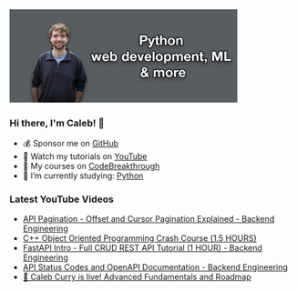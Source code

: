 <img src="github-cover-photo-my-face.jpg" width="400px" />

### Hi there, I'm Caleb! 🍛

- 💰 Sponsor me on [GitHub](https://github.com/sponsors/CalebCurry)
- 🎥 Watch my tutorials on [YouTube](https://www.youtube.com/calebthevideomaker2)
- 📗 My courses on [CodeBreakthrough](https://www.codebreakthrough.com)
- 🤔 I’m currently studying: [Python](https://www.youtube.com/watch?v=s3IvdkCq2_c&t=4254s)

### Latest YouTube Videos
<!-- YOUTUBE:START -->
- [API Pagination - Offset and Cursor Pagination Explained - Backend Engineering](https://www.youtube.com/watch?v=mvlzhBgGS4s)
- [C++ Object Oriented Programming Crash Course &lpar;1.5 HOURS&rpar;](https://www.youtube.com/watch?v=zZpLRBHfY3Q)
- [FastAPI Intro - Full CRUD REST API Tutorial &lpar;1 HOUR&rpar; - Backend Engineering](https://www.youtube.com/watch?v=k5abZLzsQc0)
- [API Status Codes and OpenAPI Documentation - Backend Engineering](https://www.youtube.com/watch?v=doR604EaOhM)
- [🔴 Caleb Curry is live! Advanced Fundamentals and Roadmap](https://www.youtube.com/watch?v=UYFfuRAUzlo)
<!-- YOUTUBE:END -->
